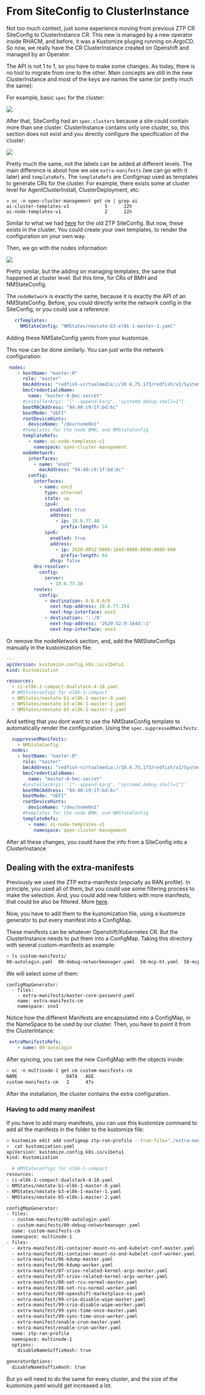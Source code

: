 # From SiteConfig to ClusterInstance

Not too much context, just some experience moving from previous ZTP CR SiteConfig to ClusterInstance CR. This new is managed by a new operator inside RHACM, and before, it was a Kustomize pluging running on ArgoCD. So now, we really have the CR ClusterInstance created on Openshift and managed by an Operator.

The API is not 1 to 1, so you have to make some changes. As today, there is no tool to migrate from one to the other. Main concepts are still in the new ClusterInstance and most of the keys are names the same (or pretty much the same):

For example, basic `spec` for the cluster:

![](assets/playing_with_clusterinstance_20250402154056055.png)

After that, SiteConfig had an `spec.clusters` because a site could contain more than one cluster. ClusterInstance contains only one cluster, so, this section does not exist and you directly configure the specification of the cluster:

![](assets/playing_with_clusterinstance_20250402175032339.png)

Pretty much the same, not the labels can be added at different levels. The main difference is about how we use `extra-manifests` (we can go with it later) and `templateRefs`. The `templateRefs` are Configmap used as templates to generate CRs for the cluster. For example, there exists some at cluster level for AgentClusterInstall, ClusterDeployment, etc:

```
> oc -n open-cluster-management get cm | grep ai
ai-cluster-templates-v1             5      22h
ai-node-templates-v1                2      22h

```

Similar to what we had [here](https://github.com/openshift-kni/cnf-features-deploy/blob/master/ztp/siteconfig-generator/siteConfig/clusterCRsV1.go) for the old ZTP SiteConfig. But now, these exists in the cluster. You could create your own templates, to render the configuration on your own way.

Then, we go with the nodes information:

![](assets/playing_with_clusterinstance_20250402160040237.png)

Pretty similar, but the adding on managing templates, the same that happened at cluster level. But this time, for CRs of BMH and NMStateConfig. 

The `nodeNetwork` is exactly the same, because it is exactly the API of an NMStateConfig. Before, you could directly write the network config in the SiteConfig, or you could use a reference:

```yaml
   crTemplates:                                                                                                      
     NMStateConfig: "NMStates/nmstate-b3-el8k-1-master-1.yaml"    
```

Adding these NMSateConfig yamls from your kustomize. 

This now can be done similarly. You can just write the network configuration:
```yaml
 nodes:                                                                          
    - hostName: "master-0"                                                        
      role: "master"                                                           
      bmcAddress: "redfish-virtualmedia://10.6.75.173/redfish/v1/Systems/1"    
      bmcCredentialsName:                                                      
        name: "master-0-bmc-secret"                                               
      #installerArgs: '["--append-karg", "systemd.debug-shell=1"]'                
      bootMACAddress: "94:40:c9:1f:bd:6c"                                         
      bootMode: "UEFI"                                                            
      rootDeviceHints:                                                            
        deviceName: "/dev/nvme0n1"                                                
      #templates for the node BMH, and NMStateConfig                              
      templateRefs:                                                               
        - name: ai-node-templates-v1                                              
          namespace: open-cluster-management                                      
      nodeNetwork:                                                                                                                                                                                                                                            
        interfaces:                                                               
          - name: "eno3"                                                          
            macAddress: "94:40:c9:1f:bd:6c"                                       
        config:                                                                   
          interfaces:                                                             
            - name: eno3                                                          
              type: ethernet                                                      
              state: up                                                        
              ipv4:                                                            
                enabled: true                                                  
                address:                                                       
                  - ip: 10.6.77.40                                             
                    prefix-length: 24                                          
              ipv6:                                                            
                enabled: true                                                  
                address:                                                       
                  - ip: 2620:0052:0009:164d:0000:0000:0000:040                 
                    prefix-length: 64                                          
                dhcp: false                                                    
          dns-resolver:                                                        
            config:                                                            
              server:                                                          
                - 10.6.77.20                                                   
          routes:                                                              
            config:                                                            
              - destination: 0.0.0.0/0                                         
                next-hop-address: 10.6.77.254                                  
                next-hop-interface: eno3                                       
              - destination: '::/0'                                            
                next-hop-address: '2620:52:9:164d::1'                          
                next-hop-interface: eno3                    
```

Or remove the nodeNetwork section, and, add the NMStateConfigs manually in the kustomization file:
```yaml
---
apiVersion: kustomize.config.k8s.io/v1beta1
kind: Kustomization

resources:
  - ci-el8k-1-compact-dualstack-4-18.yaml
  # NMStateconfigs for el8k-1-compact
  - NMStates/nmstate-b1-el8k-1-master-0.yaml
  - NMStates/nmstate-b3-el8k-1-master-1.yaml
  - NMStates/nmstate-b5-el8k-1-master-2.yaml
```

And setting that you dont want to use the NMStateConfig template to automatically render the configuration. Using the `spec.suppressedManifests`: 

```yaml
  suppressedManifests:
    - NMStateConfig
  nodes:
    - hostName: "master-0"
      role: "master"
      bmcAddress: "redfish-virtualmedia://10.6.75.173/redfish/v1/Systems/1"
      bmcCredentialsName:
        name: "master-0-bmc-secret"
      #installerArgs: '["--append-karg", "systemd.debug-shell=1"]'
      bootMACAddress: "94:40:c9:1f:bd:6c"
      bootMode: "UEFI"
      rootDeviceHints:
        deviceName: "/dev/nvme0n1"
      #templates for the node BMH, and NMStateConfig
      templateRefs:
        - name: ai-node-templates-v1
          namespace: open-cluster-management

```

After all these changes, you could have the info from a SiteConfig into a ClusterInstance

## Dealing with the extra-manifests


Previously we used the ZTP extra-manifests (espcially as RAN profile). In principle, you used all of them, but you could use some filtering process to make the selection. And, you could add new folders with more manifests, that could be also be filtered. More [here](https://docs.redhat.com/en/documentation/openshift_container_platform/4.18/html-single/edge_computing/index#ztp-customizing-the-install-extra-manifests_ztp-advanced-install-ztp).

Now, you have to add them to the kustomization file, using a kustomize generator to put every manifest into a ConfigMap.

These manifests can be whatever Openshift/Kubernetes CR. But the ClusterInstance needs to put them into a ConfigMap. Taking this directory with several custom-manifests as example:

```bash
> ls custom-manifests/
00-autologin.yaml  00-debug-networkmanager.yaml  50-mcp-ht.yaml  50-mcp-standard.yaml  99-cgroupsv1.yaml
```

We will select some of them:

```
configMapGenerator:
  - files:
    - extra-manifests/master-core-password.yaml
    name: extra-manifests-cm
    namespace: sno3
```

Notice how the different Manifests are encapsulated into a ConfigMap, in the NameSpace to be used by our cluster. Then, you have to point it from the ClusterIntance:


```yaml
 extraManifestsRefs: 
    - name: 00-autologin
```

After syncing, you can see the new ConfigMap with the objects inside:

```bash
> oc -n multinode-1 get cm custom-manifests-cm 
NAME                  DATA   AGE
custom-manifests-cm   2      47s

```

After the installation, the cluster contains the extra configuration. 

### Having to add many manifest

If you have to add many manifests, you can use this kustomize command to add all the manifests in the folder to the kustomize file:

```bash
> kustomize edit add configmap ztp-ran-profile --from-file="./extra-manifest/*.yaml" --namespace multinode-1
>  cat kustomization.yaml 
apiVersion: kustomize.config.k8s.io/v1beta1
kind: Kustomization

  # NMStateconfigs for el8k-1-compact
resources:
- ci-el8k-1-compact-dualstack-4-18.yaml
- NMStates/nmstate-b1-el8k-1-master-0.yaml
- NMStates/nmstate-b3-el8k-1-master-1.yaml
- NMStates/nmstate-b5-el8k-1-master-2.yaml

configMapGenerator:
- files:
  - custom-manifests/00-autologin.yaml
  - custom-manifests/00-debug-networkmanager.yaml
  name: custom-manifests-cm
  namespace: multinode-1
- files:
  - extra-manifest/01-container-mount-ns-and-kubelet-conf-master.yaml
  - extra-manifest/01-container-mount-ns-and-kubelet-conf-worker.yaml
  - extra-manifest/06-kdump-master.yaml
  - extra-manifest/06-kdump-worker.yaml
  - extra-manifest/07-sriov-related-kernel-args-master.yaml
  - extra-manifest/07-sriov-related-kernel-args-worker.yaml
  - extra-manifest/08-set-rcu-normal-master.yaml
  - extra-manifest/08-set-rcu-normal-worker.yaml
  - extra-manifest/09-openshift-marketplace-ns.yaml
  - extra-manifest/99-crio-disable-wipe-master.yaml
  - extra-manifest/99-crio-disable-wipe-worker.yaml
  - extra-manifest/99-sync-time-once-master.yaml
  - extra-manifest/99-sync-time-once-worker.yaml
  - extra-manifest/enable-crun-master.yaml
  - extra-manifest/enable-crun-worker.yaml
  name: ztp-ran-profile
  namespace: multinode-1
  options:
    disableNameSuffixHash: true

generatorOptions:
  disableNameSuffixHash: true

```

But yo will need to do the same for every cluster, and the size of the kustomize.yaml would get increased a lot.
